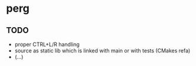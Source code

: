 # perg

## TODO
 * proper CTRL+L/R handling
 * source as static lib which is linked with main or with tests (CMakes refa)
 * (...)
